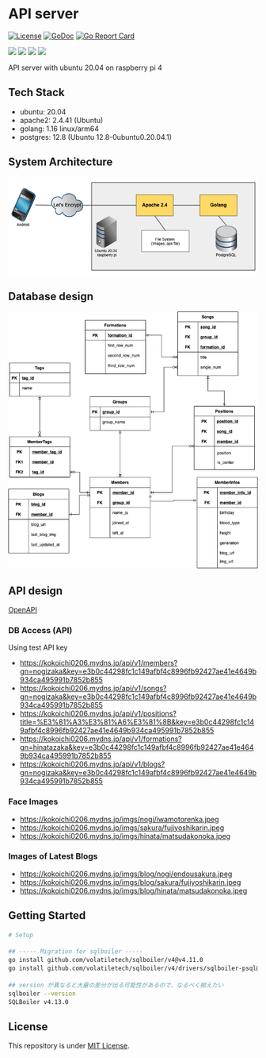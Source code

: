 # API server

[![License](https://img.shields.io/badge/license-MIT-blue)](./LICENSE)
[![GoDoc](https://img.shields.io/badge/godoc-reference-5272B4)](https://pkg.go.dev/github.com/android-project-46group/api-server)
[![Go Report Card](https://goreportcard.com/badge/android-project-46group/api-server)](http://goreportcard.com/report/android-project-46group/api-server)

[![](https://img.shields.io/badge/android-555.svg?logo=kotlin)](https://github.com/android-project-46group/android)
[![](https://img.shields.io/badge/server-555.svg?logo=go)](https://github.com/android-project-46group/api-server)
[![](https://img.shields.io/badge/crawler-555.svg?logo=python)](https://github.com/android-project-46group/api)
[![](https://img.shields.io/badge/ios-555.svg?logo=swift)](https://github.com/android-project-46group/ios)

API server with ubuntu 20.04 on raspberry pi 4

## Tech Stack

-   ubuntu: 20.04
-   apache2: 2.4.41 (Ubuntu)
-   golang: 1.16 linux/arm64
-   postgres: 12.8 (Ubuntu 12.8-0ubuntu0.20.04.1)

## System Architecture

![System Architecture](./docs/system_architecture.png)

## Database design

![Database design](./docs/er.png)

## API design

[OpenAPI](./docs/openapi.yaml)

### DB Access (API)

Using test API key

-   https://kokoichi0206.mydns.jp/api/v1/members?gn=nogizaka&key=e3b0c44298fc1c149afbf4c8996fb92427ae41e4649b934ca495991b7852b855
-   https://kokoichi0206.mydns.jp/api/v1/songs?gn=nogizaka&key=e3b0c44298fc1c149afbf4c8996fb92427ae41e4649b934ca495991b7852b855
-   https://kokoichi0206.mydns.jp/api/v1/positions?title=%E3%81%A3%E3%81%A6%E3%81%8B&key=e3b0c44298fc1c149afbf4c8996fb92427ae41e4649b934ca495991b7852b855
-   https://kokoichi0206.mydns.jp/api/v1/formations?gn=hinatazaka&key=e3b0c44298fc1c149afbf4c8996fb92427ae41e4649b934ca495991b7852b855
-   https://kokoichi0206.mydns.jp/api/v1/blogs?gn=nogizaka&key=e3b0c44298fc1c149afbf4c8996fb92427ae41e4649b934ca495991b7852b855

### Face Images

-   https://kokoichi0206.mydns.jp/imgs/nogi/iwamotorenka.jpeg
-   https://kokoichi0206.mydns.jp/imgs/sakura/fujiyoshikarin.jpeg
-   https://kokoichi0206.mydns.jp/imgs/hinata/matsudakonoka.jpeg

### Images of Latest Blogs

-   https://kokoichi0206.mydns.jp/imgs/blog/nogi/endousakura.jpeg
-   https://kokoichi0206.mydns.jp/imgs/blog/sakura/fujiyoshikarin.jpeg
-   https://kokoichi0206.mydns.jp/imgs/blog/hinata/matsudakonoka.jpeg

## Getting Started

```sh
# Setup

## ----- Migration for sqlboiler -----
go install github.com/volatiletech/sqlboiler/v4@v4.11.0
go install github.com/volatiletech/sqlboiler/v4/drivers/sqlboiler-psql@latest

## version が異なると大量の差分が出る可能性があるので、なるべく揃えたい
sqlboiler --version
SQLBoiler v4.13.0
```

## License

This repository is under [MIT License](./LICENSE).
